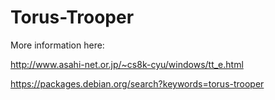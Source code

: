 # Torus-Trooper

More information here:

http://www.asahi-net.or.jp/~cs8k-cyu/windows/tt_e.html

https://packages.debian.org/search?keywords=torus-trooper
